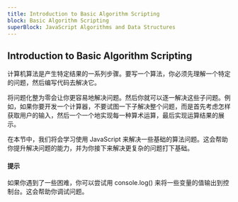```yaml
---
title: Introduction to Basic Algorithm Scripting
block: Basic Algorithm Scripting
superBlock: JavaScript Algorithms and Data Structures
---
```

## Introduction to Basic Algorithm Scripting

计算机算法是产生特定结果的一系列步骤。要写一个算法，你必须先理解一个特定的问题，然后编写代码去解决它。

将问题化整为零会让你更容易地解决问题。然后你就可以逐一解决这些子问题。例如，如果你要开发一个计算器，不要试图一下子解决整个问题，而是首先考虑怎样获取用户的输入，然后一个一个地实现每一种算术运算，最后实现运算结果的展示。

在本节中，我们将会学习使用 JavaScript 来解决一些基础的算法问题。这会帮助你提升解决问题的能力，并为你接下来解决更复杂的问题打下基础。

#### 提示

如果你遇到了一些困难，你可以尝试用 console.log() 来将一些变量的值输出到控制台。这会帮助你调试问题。
